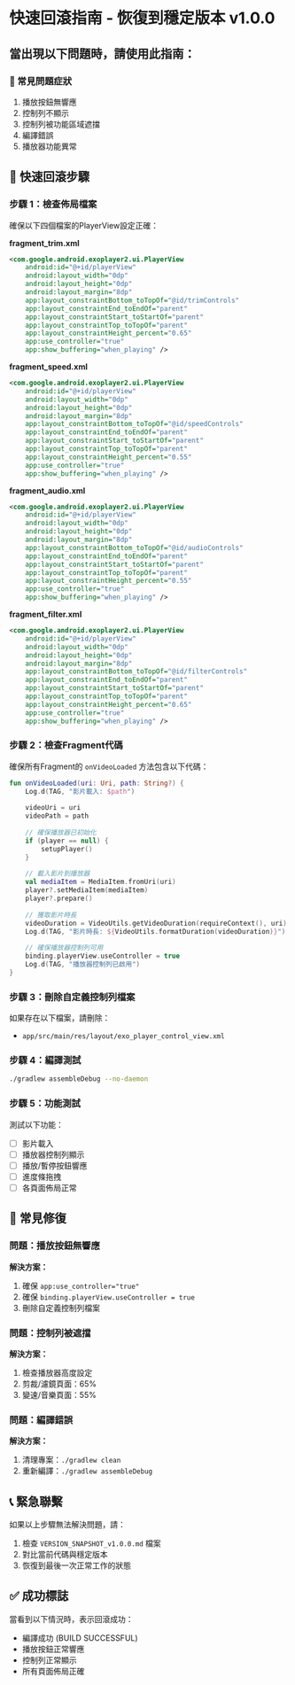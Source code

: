 # 快速回滾指南 - 恢復到穩定版本 v1.0.0

## 當出現以下問題時，請使用此指南：

### 🔴 常見問題症狀
1. 播放按鈕無響應
2. 控制列不顯示
3. 控制列被功能區域遮擋
4. 編譯錯誤
5. 播放器功能異常

## 🚀 快速回滾步驟

### 步驟 1：檢查佈局檔案
確保以下四個檔案的PlayerView設定正確：

**fragment_trim.xml**
```xml
<com.google.android.exoplayer2.ui.PlayerView
    android:id="@+id/playerView"
    android:layout_width="0dp"
    android:layout_height="0dp"
    android:layout_margin="8dp"
    app:layout_constraintBottom_toTopOf="@id/trimControls"
    app:layout_constraintEnd_toEndOf="parent"
    app:layout_constraintStart_toStartOf="parent"
    app:layout_constraintTop_toTopOf="parent"
    app:layout_constraintHeight_percent="0.65"
    app:use_controller="true"
    app:show_buffering="when_playing" />
```

**fragment_speed.xml**
```xml
<com.google.android.exoplayer2.ui.PlayerView
    android:id="@+id/playerView"
    android:layout_width="0dp"
    android:layout_height="0dp"
    android:layout_margin="8dp"
    app:layout_constraintBottom_toTopOf="@id/speedControls"
    app:layout_constraintEnd_toEndOf="parent"
    app:layout_constraintStart_toStartOf="parent"
    app:layout_constraintTop_toTopOf="parent"
    app:layout_constraintHeight_percent="0.55"
    app:use_controller="true"
    app:show_buffering="when_playing" />
```

**fragment_audio.xml**
```xml
<com.google.android.exoplayer2.ui.PlayerView
    android:id="@+id/playerView"
    android:layout_width="0dp"
    android:layout_height="0dp"
    android:layout_margin="8dp"
    app:layout_constraintBottom_toTopOf="@id/audioControls"
    app:layout_constraintEnd_toEndOf="parent"
    app:layout_constraintStart_toStartOf="parent"
    app:layout_constraintTop_toTopOf="parent"
    app:layout_constraintHeight_percent="0.55"
    app:use_controller="true"
    app:show_buffering="when_playing" />
```

**fragment_filter.xml**
```xml
<com.google.android.exoplayer2.ui.PlayerView
    android:id="@+id/playerView"
    android:layout_width="0dp"
    android:layout_height="0dp"
    android:layout_margin="8dp"
    app:layout_constraintBottom_toTopOf="@id/filterControls"
    app:layout_constraintEnd_toEndOf="parent"
    app:layout_constraintStart_toStartOf="parent"
    app:layout_constraintTop_toTopOf="parent"
    app:layout_constraintHeight_percent="0.65"
    app:use_controller="true"
    app:show_buffering="when_playing" />
```

### 步驟 2：檢查Fragment代碼
確保所有Fragment的 `onVideoLoaded` 方法包含以下代碼：

```kotlin
fun onVideoLoaded(uri: Uri, path: String?) {
    Log.d(TAG, "影片載入: $path")
    
    videoUri = uri
    videoPath = path
    
    // 確保播放器已初始化
    if (player == null) {
        setupPlayer()
    }
    
    // 載入影片到播放器
    val mediaItem = MediaItem.fromUri(uri)
    player?.setMediaItem(mediaItem)
    player?.prepare()
    
    // 獲取影片時長
    videoDuration = VideoUtils.getVideoDuration(requireContext(), uri)
    Log.d(TAG, "影片時長: ${VideoUtils.formatDuration(videoDuration)}")
    
    // 確保播放器控制列可用
    binding.playerView.useController = true
    Log.d(TAG, "播放器控制列已啟用")
}
```

### 步驟 3：刪除自定義控制列檔案
如果存在以下檔案，請刪除：
- `app/src/main/res/layout/exo_player_control_view.xml`

### 步驟 4：編譯測試
```bash
./gradlew assembleDebug --no-daemon
```

### 步驟 5：功能測試
測試以下功能：
- [ ] 影片載入
- [ ] 播放器控制列顯示
- [ ] 播放/暫停按鈕響應
- [ ] 進度條拖拽
- [ ] 各頁面佈局正常

## 🔧 常見修復

### 問題：播放按鈕無響應
**解決方案：**
1. 確保 `app:use_controller="true"`
2. 確保 `binding.playerView.useController = true`
3. 刪除自定義控制列檔案

### 問題：控制列被遮擋
**解決方案：**
1. 檢查播放器高度設定
2. 剪裁/濾鏡頁面：65%
3. 變速/音樂頁面：55%

### 問題：編譯錯誤
**解決方案：**
1. 清理專案：`./gradlew clean`
2. 重新編譯：`./gradlew assembleDebug`

## 📞 緊急聯繫
如果以上步驟無法解決問題，請：
1. 檢查 `VERSION_SNAPSHOT_v1.0.0.md` 檔案
2. 對比當前代碼與穩定版本
3. 恢復到最後一次正常工作的狀態

## ✅ 成功標誌
當看到以下情況時，表示回滾成功：
- 編譯成功 (BUILD SUCCESSFUL)
- 播放按鈕正常響應
- 控制列正常顯示
- 所有頁面佈局正確
